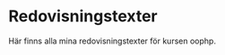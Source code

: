 ---
---
Redovisningstexter
=========================

Här finns alla mina redovisningstexter för kursen oophp.
